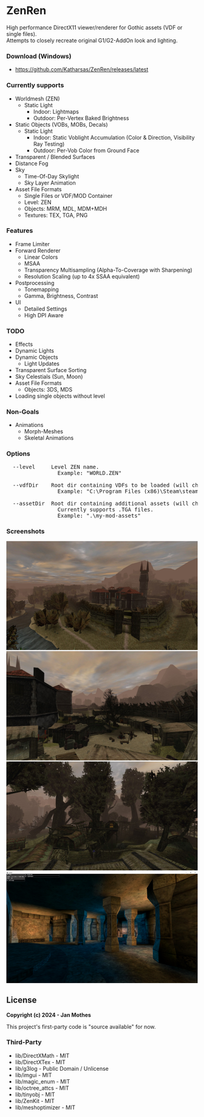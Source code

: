 # ZenRen


High performance DirectX11 viewer/renderer for Gothic assets (VDF or single files).
<br>Attempts to closely recreate original G1/G2-AddOn look and lighting.

### Download (Windows)
- https://github.com/Katharsas/ZenRen/releases/latest

### Currently supports
- Worldmesh (ZEN)
  - Static Light
    - Indoor: Lightmaps
    - Outdoor: Per-Vertex Baked Brightness 
- Static Objects (VOBs, MOBs, Decals)
  - Static Light
    - Indoor: Static Voblight Accumulation (Color & Direction, Visibility Ray Testing)
    - Outdoor: Per-Vob Color from Ground Face
- Transparent / Blended Surfaces
- Distance Fog
- Sky
  - Time-Of-Day Skylight
  - Sky Layer Animation
- Asset File Formats
  - Single Files or VDF/MOD Container
  - Level: ZEN
  - Objects: MRM, MDL, MDM+MDH
  - Textures: TEX, TGA, PNG

### Features
- Frame Limiter
- Forward Renderer
  - Linear Colors
  - MSAA
  - Transparency Multisampling (Alpha-To-Coverage with Sharpening)
  - Resolution Scaling (up to 4x SSAA equivalent)
- Postprocessing
  - Tonemapping
  - Gamma, Brightness, Contrast
- UI
  - Detailed Settings
  - High DPI Aware

### TODO
- Effects
- Dynamic Lights
- Dynamic Objects
  - Light Updates
- Transparent Surface Sorting
- Sky Celestials (Sun, Moon)
- Asset File Formats
  - Objects: 3DS, MDS
- Loading single objects without level

### Non-Goals
- Animations
  - Morph-Meshes
  - Skeletal Animations

### Options
<pre>
  --level     Level ZEN name.
                Example: "WORLD.ZEN"
				 
  --vdfDir    Root dir containing VDFs to be loaded (will check all subfolders).
                Example: "C:\Program Files (x86)\Steam\steamapps\common\Gothic"
				 
  --assetDir  Root dir containing additional assets (will check all subfolders).
                Currently supports .TGA files.
                Example: ".\my-mod-assets"
</pre>

### Screenshots
![Oldcamp](Screenshots/oldcamp.jpg)
![Oldcamp](Screenshots/oldcamp_huts.jpg)
![Swampcamp](Screenshots/swampcamp.jpg)
![YBerions Temple](Screenshots/yberion_temple.jpg)

## License

**Copyright (c) 2024 - Jan Mothes**

This project's first-party code is "source available" for now.

### Third-Party
- lib/DirectXMath - MIT
- lib/DirectXTex - MIT
- lib/g3log - Public Domain / Unlicense
- lib/imgui - MIT
- lib/magic_enum - MIT
- lib/octree_attcs - MIT
- lib/tinyobj - MIT
- lib/ZenKit - MIT
- lib/meshoptimizer - MIT